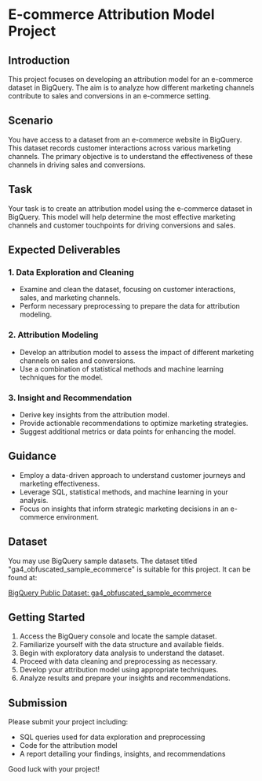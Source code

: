 # E-commerce Attribution Model Project

## Introduction

This project focuses on developing an attribution model for an e-commerce dataset in BigQuery. The aim is to analyze how different marketing channels contribute to sales and conversions in an e-commerce setting.

## Scenario

You have access to a dataset from an e-commerce website in BigQuery. This dataset records customer interactions across various marketing channels. The primary objective is to understand the effectiveness of these channels in driving sales and conversions.

## Task

Your task is to create an attribution model using the e-commerce dataset in BigQuery. This model will help determine the most effective marketing channels and customer touchpoints for driving conversions and sales.

## Expected Deliverables

### 1. Data Exploration and Cleaning

- Examine and clean the dataset, focusing on customer interactions, sales, and marketing channels.
- Perform necessary preprocessing to prepare the data for attribution modeling.

### 2. Attribution Modeling

- Develop an attribution model to assess the impact of different marketing channels on sales and conversions.
- Use a combination of statistical methods and machine learning techniques for the model.

### 3. Insight and Recommendation

- Derive key insights from the attribution model.
- Provide actionable recommendations to optimize marketing strategies.
- Suggest additional metrics or data points for enhancing the model.

## Guidance

- Employ a data-driven approach to understand customer journeys and marketing effectiveness.
- Leverage SQL, statistical methods, and machine learning in your analysis.
- Focus on insights that inform strategic marketing decisions in an e-commerce environment.

## Dataset

You may use BigQuery sample datasets. The dataset titled "ga4_obfuscated_sample_ecommerce" is suitable for this project. It can be found at:

[BigQuery Public Dataset: ga4_obfuscated_sample_ecommerce](https://console.cloud.google.com/projectselector2/bigquery?p=bigquery-public-data&d=ga4_obfuscated_sample_ecommerce&t=events_20210131&page=table&pli=1&supportedpurview=project)

## Getting Started

1. Access the BigQuery console and locate the sample dataset.
2. Familiarize yourself with the data structure and available fields.
3. Begin with exploratory data analysis to understand the dataset.
4. Proceed with data cleaning and preprocessing as necessary.
5. Develop your attribution model using appropriate techniques.
6. Analyze results and prepare your insights and recommendations.

## Submission

Please submit your project including:

- SQL queries used for data exploration and preprocessing
- Code for the attribution model
- A report detailing your findings, insights, and recommendations

Good luck with your project!
